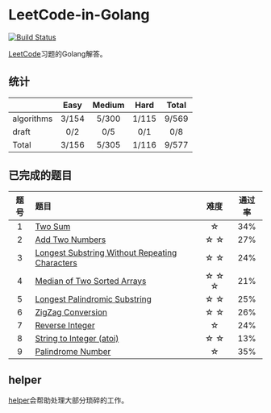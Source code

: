 # LeetCode-in-Golang
[![Build Status](https://www.travis-ci.org/aQuaYi/LeetCode-in-Golang.svg?branch=master)](https://www.travis-ci.org/aQuaYi/LeetCode-in-Golang)

[LeetCode](leetcode.com)习题的Golang解答。


## 统计
||Easy|Medium|Hard|Total|
|:--|:--:|:--:|:--:|:--:|
|algorithms|3/154|5/300|1/115|9/569|
|draft|0/2|0/5|0/1|0/8|
|Total|3/156|5/305|1/116|9/577|


## 已完成的题目
|题号|题目|难度|通过率|
|:-:| :-- | :-: | :-: |
|1|[Two Sum](./algorithms/0001.two-sum)|☆|34%|
|2|[Add Two Numbers](./algorithms/0002.add-two-numbers)|☆ ☆|27%|
|3|[Longest Substring Without Repeating Characters](./algorithms/0003.longest-substring-without-repeating-characters)|☆ ☆|24%|
|4|[Median of Two Sorted Arrays](./algorithms/0004.median-of-two-sorted-arrays)|☆ ☆ ☆|21%|
|5|[Longest Palindromic Substring](./algorithms/0005.longest-palindromic-substring)|☆ ☆|25%|
|6|[ZigZag Conversion](./algorithms/0006.zigzag-conversion)|☆ ☆|26%|
|7|[Reverse Integer](./algorithms/0007.reverse-integer)|☆|24%|
|8|[String to Integer (atoi)](./algorithms/0008.string-to-integer-atoi)|☆ ☆|13%|
|9|[Palindrome Number](./algorithms/0009.palindrome-number)|☆|35%|


## helper
[helper](./helper)会帮助处理大部分琐碎的工作。
